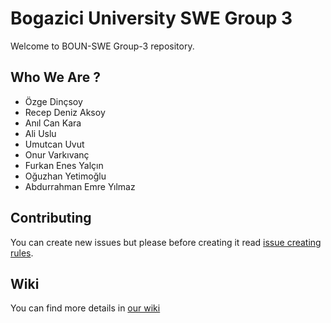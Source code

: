 # Bogazici University SWE Group 3

Welcome to BOUN-SWE Group-3 repository. 

## Who We Are ?
* Özge Dinçsoy
* Recep Deniz Aksoy
* Anıl Can Kara
* Ali Uslu
* Umutcan Uvut
* Onur Varkıvanç
* Furkan Enes Yalçın
* Oğuzhan Yetimoğlu
* Abdurrahman Emre Yılmaz

## Contributing
You can create new issues but please before creating it read [issue creating rules](https://github.com/bounswe/bounswe2018group3/wiki/Creating-Issues).

## Wiki
You can find more details in [our wiki](https://github.com/bounswe/bounswe2018group3/wiki)

